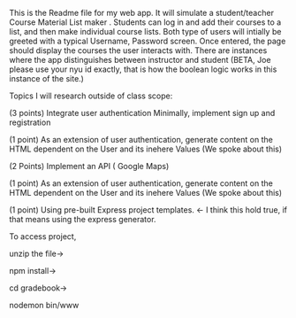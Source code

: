 This is the Readme file for my web app. It will simulate a student/teacher Course Material List maker . Students can log in and add their courses to a list, and then make individual course lists. Both type of users will intially be greeted with a typical Username, Password screen. Once entered, the page should display the courses the user interacts with. There are instances where the app distinguishes between instructor and student (BETA, Joe please use your nyu id exactly, that is how the boolean logic works in this instance of the site.)

Topics I will research outside of class scope:

(3 points) Integrate user authentication
Minimally, implement sign up and registration

(1 point) As an extension of user authentication, generate content on the HTML dependent on the User and its inehere Values (We spoke about this)

(2 Points) Implement an API ( Google Maps)

(1 point) As an extension of user authentication, generate content on the HTML dependent on the User and its inehere Values (We spoke about this)

(1 point) Using pre-built Express project templates. <- I think this hold true, if that means using the express generator.


To access project,

unzip the file->

npm install->

cd gradebook->

nodemon bin/www


